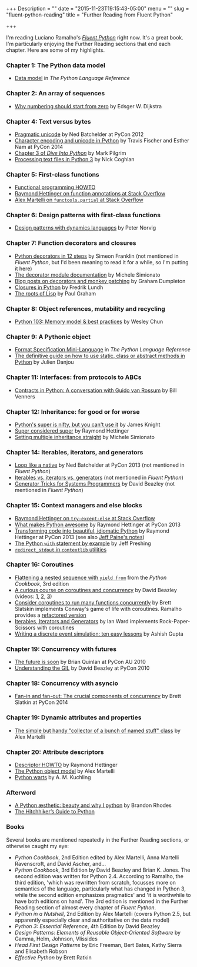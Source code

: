 +++
Description = ""
date = "2015-11-23T19:15:43-05:00"
menu = ""
slug = "fluent-python-reading"
title = "Further Reading from Fluent Python"

+++

I'm reading Luciano Ramalho's [*Fluent
Python*](http://shop.oreilly.com/product/0636920032519.do) right now. It's a
great book. I'm particularly enjoying the Further Reading sections that end
each chapter. Here are some of my highlights.

### Chapter 1: The Python data model

 - [Data model](https://docs.python.org/3/reference/datamodel.html) in *The
   Python Language Reference*

### Chapter 2: An array of sequences

 - [Why numbering should start from
   zero](https://www.cs.utexas.edu/users/EWD/transcriptions/EWD08xx/EWD831.html)
   by Edsger W. Dijkstra

### Chapter 4: Text versus bytes

 - [Pragmatic unicode](http://nedbatchelder.com/text/unipain.html) by Ned
   Batchelder at PyCon 2012
 - [Character encoding and unicode in
   Python](https://www.youtube.com/watch?v=Mx70n1dL534) by Travis Fischer and
   Esther Nam at PyCon 2014
 - [Chapter 3 of *Dive Into
   Python*](http://www.diveintopython3.net/strings.html) by Mark Pilgrim 
 - [Processing text files in Python
   3](http://python-notes.curiousefficiency.org/en/latest/python3/text_file_processing.html)
     by Nick Coghlan

### Chapter 5: First-class functions

 - [Functional programming
    HOWTO](https://docs.python.org/3/howto/functional.html)
 - [Raymond Hettinger on function annotations at Stack
   Overflow](http://stackoverflow.com/questions/3038033/what-are-good-uses-for-python3s-function-annotations/7811344#7811344)
 - [Alex Martelli on `functools.partial` at Stack
   Overflow](http://stackoverflow.com/questions/3252228/python-why-is-functools-partial-necessary/3252425#3252425)

### Chapter 6: Design patterns with first-class functions

 - [Design patterns with dynamics languages](http://norvig.com/design-patterns/) by Peter Norvig

### Chapter 7: Function decorators and closures

 - [Python decorators in 12
   steps](http://simeonfranklin.com/blog/2012/jul/1/python-decorators-in-12-steps/)
   by Simeon Franklin (not mentioned in *Fluent Python*, but I'd been meaning
   to read it for a while, so I'm putting it here)
 - [The decorator module
   documentation](http://pythonhosted.org/decorator/documentation.html) by
   Michele Simionato
 - [Blog posts on decorators and monkey
   patching](https://github.com/GrahamDumpleton/wrapt/tree/master/blog) by
   Graham Dumpleton
 - [Closures in Python](http://effbot.org/zone/closure.htm) by Fredrik Lundh
 - [The roots of Lisp](http://www.paulgraham.com/rootsoflisp.html) by Paul
   Graham

### Chapter 8: Object references, mutability and recycling

 - [Python 103: Memory model & best
   practices](http://cdn.oreillystatic.com/en/assets/1/event/95/Python%20103_%20Memory%20Model%20_%20Best%20Practices%20Presentation.pdf)
   by Wesley Chun

### Chapter 9: A Pythonic object

 - [Format Specification
   Mini-Language](https://docs.python.org/3/library/string.html#formatspec) in
   *The Python Language Reference*
 - [The definitive guide on how to use static, class or abstract methods in
   Python](https://julien.danjou.info/blog/2013/guide-python-static-class-abstract-methods)
   by Julien Danjou

### Chapter 11: Interfaces: from protocols to ABCs

 - [Contracts in Python: A conversation with Guido van
   Rossum](http://www.artima.com/intv/pycontract.html) by Bill Venners

### Chapter 12: Inheritance: for good or for worse

 - [Python's super is nifty, but you can't use
   it](https://fuhm.net/super-harmful/) by James Knight
 - [Super considered
   super](https://rhettinger.wordpress.com/2011/05/26/super-considered-super/)
   by Raymond Hettinger
 - [Setting multiple inheritance
   straight](http://www.artima.com/weblogs/viewpost.jsp?thread=246488) by
   Michele Simionato

### Chapter 14: Iterables, iterators, and generators

 - [Loop like a native](http://nedbatchelder.com/text/iter.html) by Ned
   Batchelder at PyCon 2013 (not mentioned in *Fluent Python*)
 - [Iterables vs. iterators vs.
   generators](http://nvie.com/posts/iterators-vs-generators/) (not mentioned
   in *Fluent Python*)
 - [Generator Tricks for Systems
   Programmers](http://www.dabeaz.com/generators/) by David Beazley (not
   mentioned in *Fluent Python*)

### Chapter 15: Context managers and else blocks

 - [Raymond Hettinger on `try-except-else` at Stack
   Overflow](http://stackoverflow.com/a/16138864) 
 - [What makes Python awesome](https://www.youtube.com/watch?v=NfngrdLv9ZQ) by
   Raymond Hettinger at PyCon 2013
 - [Transforming code into beautiful, idiomatic
   Python](https://www.youtube.com/watch?v=OSGv2VnC0go) by Raymond Hettinger at
   PyCon 2013 (see also [Jeff Paine's
   notes](https://gist.github.com/JeffPaine/6213790))
 - [The Python `with` statement by
   example](http://preshing.com/20110920/the-python-with-statement-by-example/)
   by Jeff Preshing
 - [`redirect_stdout` in `contextlib`
   utilities](https://docs.python.org/3/library/contextlib.html#utilities)

### Chapter 16: Coroutines

 - [Flattening a nested sequence with `yield
   from`](https://www.safaribooksonline.com/library/view/python-cookbook-3rd/9781449357337/ch04s14.html)
   from the *Python Cookbook*, 3rd edition 
 - [A curious course on coroutines and
   concurrency](http://www.dabeaz.com/coroutines/) by David Beazley (videos:
   [1](http://pyvideo.org/video/213/), [2](http://pyvideo.org/video/215/),
   [3](http://pyvideo.org/video/214/))
 - [Consider coroutines to run many functions
   concurrently](http://www.informit.com/articles/article.aspx?p=2320938) by
   Brett Slatskin implements Conway's game of life with coroutines. Ramalho
   provides a [refactored
   version](https://gist.github.com/ramalho/da5590bc38c973408839)
 - [Iterables, Iterators and
   Generators](https://github.com/wardi/iterables-iterators-generators/blob/master/Iterables%2C%20Iterators%2C%20Generators.ipynb)
   by Ian Ward implements Rock-Paper-Scissors with coroutines
 - [Writing a discrete event simulation: ten easy
   lessons](http://www.cs.northwestern.edu/~agupta/_projects/networking/QueueSimulation/mm1.html)
   by Ashish Gupta

### Chapter 19: Concurrency with futures

 - [The future is
   soon](http://www.pyvideo.org/video/480/pyconau-2010--the-future-is-soon) by
   Brian Quinlan at PyCon AU 2010
 - [Understanding the GIL](https://www.youtube.com/watch?v=Obt-vMVdM8s) by
   David Beazley at PyCon 2010

### Chapter 18: Concurrency with asyncio

 - [Fan-in and fan-out: The crucial components of
   concurrency](https://www.youtube.com/watch?v=CWmq-jtkemY) by Brett Slatkin
   at PyCon 2014

### Chapter 19: Dynamic attributes and properties

 - [The simple but handy "collector of a bunch of named stuff"
   class](http://code.activestate.com/recipes/52308-the-simple-but-handy-collector-of-a-bunch-of-named/)
   by Alex Martelli

### Chapter 20: Attribute descriptors

 - [Descriptor HOWTO](https://docs.python.org/3/howto/descriptor.html) by
   Raymond Hettinger
 - [The Python object model](https://www.youtube.com/watch?v=VOzvpHoYQoo) by
   Alex Martelli
 - [Python
   warts](http://web.archive.org/web/20031002184114/www.amk.ca/python/writing/warts.html)
   by A. M. Kuchling

### Afterword

 - [A Python æsthetic: beauty and why I
   python](https://www.youtube.com/watch?v=x-kB2o8sd5c) by Brandon Rhodes
 - [The Hitchhiker’s Guide to Python](http://docs.python-guide.org/en/latest/)

### Books

Several books are mentioned repeatedly in the Further Reading sections, or
otherwise caught my eye:

 - *Python Cookbook*, 2nd Edition edited by Alex Martelli, Anna Martelli
   Ravenscroft, and David Ascher, and... 
 - *Python Cookbook*, 3rd Edition by David Beazley and Brian K. Jones. The
   second edition was written for Python 2.4. According to Ramalho, the third
   edition, 'which was rewritten from scratch, focusses more on semantics of
   the language, particularly what has changed in Python 3, while the second
   edition emphasizes pragmatics' and 'it is worthwhile to have both editions
   on hand'. The 3rd edition is mentioned in the Further Reading section of
   almost every chapter of *Fluent Python*.
 - *Python in a Nutshell*, 2nd Edition by Alex Martelli (covers Python 2.5, but
   apparently especially clear and authoritative on the data model)
 - *Python 3: Essential Reference*, 4th Edition by David Beazley
 - *Design Patterns: Elements of Reusable Object-Oriented Software* by Gamma,
   Helm, Johnson, Vlissides
 - *Head First Design Patterns* by Eric Freeman, Bert Bates, Kathy Sierra and
   Elisabeth Robson
 - *Effective Python* by Brett Ratkin
